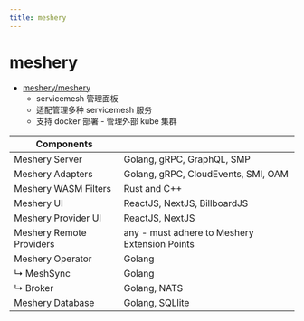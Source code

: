 ```yaml
---
title: meshery
---
```


# meshery

- [meshery/meshery](https://github.com/meshery/meshery)
  - servicemesh 管理面板
  - 适配管理多种 servicemesh 服务
  - 支持 docker 部署 - 管理外部 kube 集群

| Components               |                                               |
| ------------------------ | --------------------------------------------- |
| Meshery Server           | Golang, gRPC, GraphQL, SMP                    |
| Meshery Adapters         | Golang, gRPC, CloudEvents, SMI, OAM           |
| Meshery WASM Filters     | Rust and C++                                  |
| Meshery UI               | ReactJS, NextJS, BillboardJS                  |
| Meshery Provider UI      | ReactJS, NextJS                               |
| Meshery Remote Providers | any - must adhere to Meshery Extension Points |
| Meshery Operator         | Golang                                        |
| ↳ MeshSync               | Golang                                        |
| ↳ Broker                 | Golang, NATS                                  |
| Meshery Database         | Golang, SQLlite                               |
